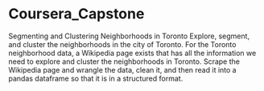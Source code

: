 # Coursera_Capstone
Segmenting and Clustering Neighborhoods in Toronto
Explore, segment, and cluster the neighborhoods in the city of Toronto.
For the Toronto neighborhood data, a Wikipedia page exists that has all the information we need to explore and cluster the neighborhoods in Toronto.
Scrape the Wikipedia page and wrangle the data, clean it, and then read it into a pandas dataframe so that it is in a structured format. 
